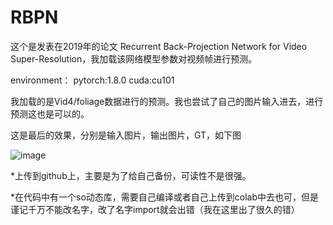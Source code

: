 # RBPN
这个是发表在2019年的论文 Recurrent Back-Projection Network for Video Super-Resolution，我加载该网络模型参数对视频帧进行预测。

environment：
pytorch:1.8.0
cuda:cu101

我加载的是Vid4/foliage数据进行的预测。我也尝试了自己的图片输入进去，进行预测这也是可以的。

这是最后的效果，分别是输入图片，输出图片，GT，如下图

![image](https://user-images.githubusercontent.com/31944875/112632755-81808980-8e73-11eb-9244-27a95938d5cf.png)


*上传到github上，主要是为了给自己备份，可读性不是很强。

*在代码中有一个so动态库，需要自己编译或者自己上传到colab中去也可，但是谨记千万不能改名字，改了名字import就会出错（我在这里出了很久的错）
